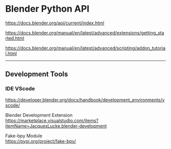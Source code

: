 # Blender Python API

https://docs.blender.org/api/current/index.html  

https://docs.blender.org/manual/en/latest/advanced/extensions/getting_started.html  

https://docs.blender.org/manual/en/latest/advanced/scripting/addon_tutorial.html  

---

## Development Tools

### IDE VScode  
https://developer.blender.org/docs/handbook/development_environments/vscode/  

Blender Development Extension  
https://marketplace.visualstudio.com/items?itemName=JacquesLucke.blender-development  

Fake-bpy Module  
https://pypi.org/project/fake-bpy/  

